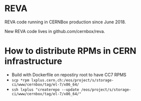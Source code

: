 # REVA

REVA code running in CERNBox production since June 2018.

New REVA code lives in github.com/cernbox/reva.


# How to distribute RPMs in CERN infrastructure

* Build with Dockerfile on repostiry root to have CC7 RPMS
* `scp *rpm lxplus.cern.ch:/eos/project/s/storage-ci/www/cernbox/tag/el-7/x86_64/`
* `ssh lxplus "createrepo --update /eos/project/s/storage-ci/www/cernbox/tag/el-7/x86_64/"`


